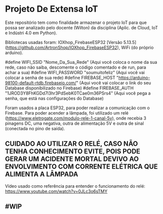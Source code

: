 # Projeto De Extensa IoT
Este repositório tem como finalidade armazenar o projeto IoT para que possa ser analizado pelo docente (Wilton) da disciplina (Aplic. de Cloud, IoT e Indústri 4.0 em Python).


Bibliotecas usadas foram: IOXhop_FirebaseESP32 [Versão 5.13.5] (https://github.com/ArtronShop/IOXhop_FirebaseESP32), WiFi (do próprio arduino).

#define WIFI_SSID "Nome_Da_Sua_Rede"  (Aqui você coloca o nome da sua rede, caso não saiba, descomente o código comentado e de run, para achar a sua)
#define WIFI_PASSWORD "soumuitofeliz" (Aqui você vai colocar a senha de sua rede)
#define FIREBASE_HOST "https://arduino-98100-default-rtdb.firebaseio.com/" (Aqui você vai colocar o link do seu Database disponibilizado no Firebase)
#define FIREBASE_AUTH  "1JROD3Y8FhKGDd7l3hr3PdSebK0TCae0m36PSrs4" (Aqui você pega a senha, que está nas configurações do Database)

Foram usados a placa ESP32, para poder realizar a comunicação com o Firebase. Para poder acender a lâmpada, foi utilizado um relé (https://www.eletrogate.com/modulo-rele-1-canal-5v), onde recebia 3 pinagens DC, uma negativa, outra de alimentação 5V e outra de sinal (conectada no pino de saída).

## CUIDADO AO UTILIZAR O RELÉ, CASO NÃO TENHA CONHECIMENTO EVITE, POIS PODE GERAR UM ACIDENTE MORTAL DEVIVO AO ENVOLVIMENTO COM CORRENTE ELÉTRICA QUE ALIMENTA A LÂMPADA


Vídeo usado como referência para entender o funcionamento do relé: https://www.youtube.com/watch?v=0JLc3o6sTMY


## #WIP
